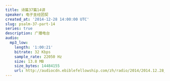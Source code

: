 ```yaml
---
title: 诗篇37篇14讲
speaker: 电子圣经团契
created_at: '2014-12-28 14:00:00 UTC'
slug: psalm-37-part-14
series: true
description: 广播电台
audio:
  mp3_low:
    length: '1:00:21'
    bitrate: 32 Kbps
    sample_rate: 22050 Hz
    size: 13.8 MB
    size_bytes: 14484155
    url: http://audiocdn.ebiblefellowship.com/zh/radio/2014/2014.12.28_EBF_-_Psalm_37_Part_14.mp3
---
```

